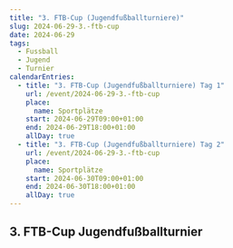 ```yaml
---
title: "3. FTB-Cup (Jugendfußballturniere)"
slug: 2024-06-29-3.-ftb-cup
date: 2024-06-29
tags:
  - Fussball
  - Jugend
  - Turnier
calendarEntries:
  - title: "3. FTB-Cup (Jugendfußballturniere) Tag 1"
    url: /event/2024-06-29-3.-ftb-cup
    place:
      name: Sportplätze
    start: 2024-06-29T09:00+01:00
    end: 2024-06-29T18:00+01:00
    allDay: true
  - title: "3. FTB-Cup (Jugendfußballturniere) Tag 2"
    url: /event/2024-06-29-3.-ftb-cup
    place:
      name: Sportplätze
    start: 2024-06-30T09:00+01:00
    end: 2024-06-30T18:00+01:00
    allDay: true
---
```

## 3. FTB-Cup Jugendfußballturnier

